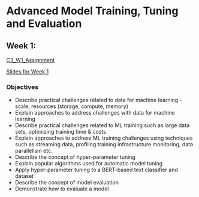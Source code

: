 # Advanced Model Training, Tuning and Evaluation

## Week 1:
[C3_W1_Assignment](https://github.com/curtpond/practical-aws/blob/main/nb/week3/C3_W1_Assignment.ipynb)

[Slides for Week 1](./slides/C3_W1.pdf)
### Objectives
- Describe practical challenges related to data for machine learning - scale, resources (storage, compute, memory)
- Explain approaches to address challenges with data for machine learning
- Describe practical challenges related to ML training such as large data sets, optimizing training time & costs
- Explain approaches to address ML training challenges using techniques such as streaming data, profiling training infrastructure monitoring, data parallelism etc.
- Describe the concept of hyper-parameter tuning
- Explain popular algorithms used for automatic model tuning
- Apply hyper-parameter tuning to a BERT-based text classifier and dataset
- Describe the concept of model evaluation
- Demonstrate how to evaluate a model
